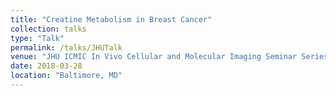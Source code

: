 ```yaml
---
title: "Creatine Metabolism in Breast Cancer"
collection: talks
type: "Talk"
permalink: /talks/JHUTalk
venue: "JHU ICMIC In Vivo Cellular and Molecular Imaging Seminar Series"
date: 2018-03-28
location: "Baltimore, MD"
---
```


